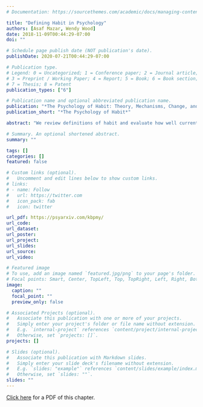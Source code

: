 ```yaml
---
# Documentation: https://sourcethemes.com/academic/docs/managing-content/

title: "Defining Habit in Psychology"
authors: [Asaf Mazar, Wendy Wood]
date: 2018-11-09T00:44:29-07:00
doi: ""

# Schedule page publish date (NOT publication's date).
publishDate: 2020-07-21T00:44:29-07:00

# Publication type.
# Legend: 0 = Uncategorized; 1 = Conference paper; 2 = Journal article;
# 3 = Preprint / Working Paper; 4 = Report; 5 = Book; 6 = Book section;
# 7 = Thesis; 8 = Patent
publication_types: ["6"]

# Publication name and optional abbreviated publication name.
publication: "*The Psychology of Habit: Theory, Mechanisms, Change, and Contexts*"
publication_short: "*The Psychology of Habit*"

abstract: "We review definitions of habit and evaluate how well current measures capture these definitions.  Habits are context-behavior associations in memory that develop as people repeatedly experience rewards for a given action in a given context. Habitual behavior is cued directly by context and does not require supporting goals and conscious intentions. As we explain, goals are important to initiate behavior repetition and to inhibit unwanted habit performance, and in addition can be inferred from habits. To date, research has relied on self-report methods to measure habit. These measures, by themselves, may fall short of adequately testing key features of habit, such as context dependence, or dissociating habitual and non-habitual influences on behavior. By augmenting self-reports with implicit, behavioral, and ecological momentary assessment methods, researchers can gain a more complete understanding of habits and their role in shaping behavior."

# Summary. An optional shortened abstract.
summary: ""

tags: []
categories: []
featured: false

# Custom links (optional).
#   Uncomment and edit lines below to show custom links.
# links:
# - name: Follow
#   url: https://twitter.com
#   icon_pack: fab
#   icon: twitter

url_pdf: https://psyarxiv.com/kbpmy/
url_code:
url_dataset:
url_poster:
url_project:
url_slides:
url_source:
url_video:

# Featured image
# To use, add an image named `featured.jpg/png` to your page's folder.
# Focal points: Smart, Center, TopLeft, Top, TopRight, Left, Right, BottomLeft, Bottom, BottomRight.
image:
  caption: ""
  focal_point: ""
  preview_only: false

# Associated Projects (optional).
#   Associate this publication with one or more of your projects.
#   Simply enter your project's folder or file name without extension.
#   E.g. `internal-project` references `content/project/internal-project/index.md`.
#   Otherwise, set `projects: []`.
projects: []

# Slides (optional).
#   Associate this publication with Markdown slides.
#   Simply enter your slide deck's filename without extension.
#   E.g. `slides: "example"` references `content/slides/example/index.md`.
#   Otherwise, set `slides: ""`.
slides: ""
---
```

[Click here](https://psyarxiv.com/kbpmy/) for a PDF of this chapter.
